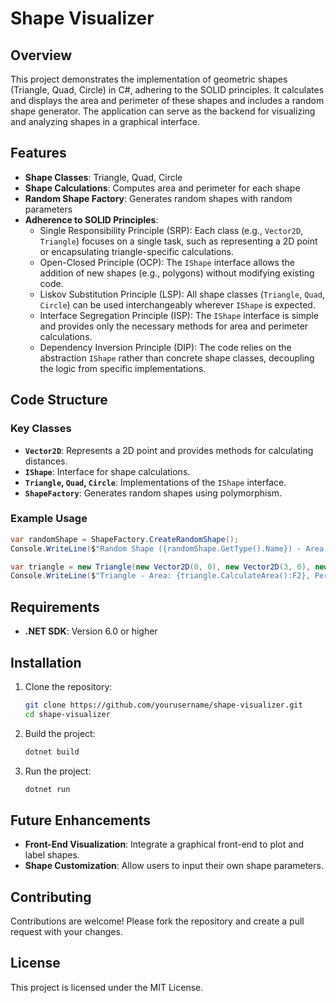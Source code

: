 # Shape Visualizer

## Overview

This project demonstrates the implementation of geometric shapes (Triangle, Quad, Circle) in C#, adhering to the SOLID principles. It calculates and displays the area and perimeter of these shapes and includes a random shape generator. The application can serve as the backend for visualizing and analyzing shapes in a graphical interface.

## Features
- **Shape Classes**: Triangle, Quad, Circle
- **Shape Calculations**: Computes area and perimeter for each shape
- **Random Shape Factory**: Generates random shapes with random parameters
- **Adherence to SOLID Principles**: 
  - Single Responsibility Principle (SRP): Each class (e.g., `Vector2D`, `Triangle`) focuses on a single task, such as representing a 2D point or encapsulating triangle-specific calculations.
  - Open-Closed Principle (OCP): The `IShape` interface allows the addition of new shapes (e.g., polygons) without modifying existing code.
  - Liskov Substitution Principle (LSP): All shape classes (`Triangle`, `Quad`, `Circle`) can be used interchangeably wherever `IShape` is expected.
  - Interface Segregation Principle (ISP): The `IShape` interface is simple and provides only the necessary methods for area and perimeter calculations.
  - Dependency Inversion Principle (DIP): The code relies on the abstraction `IShape` rather than concrete shape classes, decoupling the logic from specific implementations.

## Code Structure

### Key Classes
- **`Vector2D`**: Represents a 2D point and provides methods for calculating distances.
- **`IShape`**: Interface for shape calculations.
- **`Triangle`, `Quad`, `Circle`**: Implementations of the `IShape` interface.
- **`ShapeFactory`**: Generates random shapes using polymorphism.

### Example Usage
```csharp
var randomShape = ShapeFactory.CreateRandomShape();
Console.WriteLine($"Random Shape ({randomShape.GetType().Name}) - Area: {randomShape.CalculateArea():F2}, Perimeter: {randomShape.CalculatePerimeter():F2}");

var triangle = new Triangle(new Vector2D(0, 0), new Vector2D(3, 0), new Vector2D(0, 4));
Console.WriteLine($"Triangle - Area: {triangle.CalculateArea():F2}, Perimeter: {triangle.CalculatePerimeter():F2}");
```

## Requirements
- **.NET SDK**: Version 6.0 or higher

## Installation
1. Clone the repository:
   ```bash
   git clone https://github.com/yourusername/shape-visualizer.git
   cd shape-visualizer
   ```
2. Build the project:
   ```bash
   dotnet build
   ```
3. Run the project:
   ```bash
   dotnet run
   ```

## Future Enhancements
- **Front-End Visualization**: Integrate a graphical front-end to plot and label shapes.
- **Shape Customization**: Allow users to input their own shape parameters.

## Contributing
Contributions are welcome! Please fork the repository and create a pull request with your changes.

## License
This project is licensed under the MIT License.
